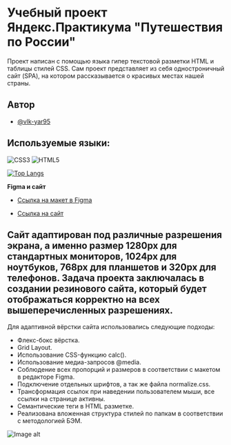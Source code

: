 # Учебный проект Яндекс.Практикума "Путешествия по России"

Проект написан с помощью языка гипер текстовой разметки HTML и таблицы стилей CSS. Сам проект представляет из себя одностроничный сайт (SPA), на котором рассказывается о красивых местах нашей страны.

## Автор

- [@vlk-yar95](https://github.com/vlk-yar95)

## Используемые языки:

![CSS3](https://img.shields.io/badge/css3-%231572B6.svg?style=for-the-badge&logo=css3&logoColor=white)
![HTML5](https://img.shields.io/badge/html5-%23E34F26.svg?style=for-the-badge&logo=html5&logoColor=white)

[![Top Langs](https://github-readme-stats.vercel.app/api/top-langs/?username=vlk-yar95&layout=compact)](https://github.com/vlk-yar95/github-readme-stats)

**Figma и сайт**

* [Ссылка на макет в Figma](https://www.figma.com/file/5S2WSbEFL6awjVWJ0NWL8Q/Sprint-3_-Russia-_-desktop-mobile?node-id=28503%3A0)

* [Ссылка на сайт](https://vlk-yar95.github.io/russian-travel/)

## Сайт адаптирован под различные разрешения экрана, а именно размер 1280px для стандартных мониторов, 1024px для ноутбуков, 768px для планшетов и 320px для телефонов. Задача проекта заключалась в создании резинового сайта, который будет отображаться корректно на всех вышеперечисленных разрешениях.
Для адаптивной вёрстки сайта использовались следующие подходы:

- Флекс-бокс вёрстка.
- Grid Layout.
- Использование CSS-функцию calc().
- Использование медиа-запросов @media.
- Соблюдение всех пропорций и размеров в соответствии с макетом в редакторе Figma.
- Подключение отдельных шрифтов, а так же файла normalize.css.
- Трансформация ссылок при наведении пользователем мыши, все ссылки на странице активны.
- Семантические теги в HTML разметке.
- Реализована вложенная структура стилей по папкам в соответствии с методологией БЭМ.

![Image alt](https://github.com/vlk-yar95/second-project/blob/main/Adap.jpg)
